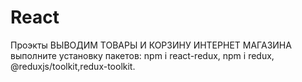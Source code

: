 # React
Проэкты
ВЫВОДИМ ТОВАРЫ И КОРЗИНУ ИНТЕРНЕТ МАГАЗИНА
выполните установку  пакетов: npm i react-redux,  npm i redux, @reduxjs/toolkit,redux-toolkit.
